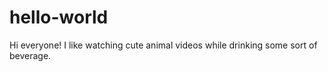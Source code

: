 # hello-world

Hi everyone! I like watching cute animal videos while drinking some sort of beverage.
